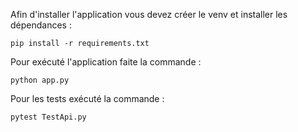 Afin d'installer l'application vous devez créer le venv et installer les dépendances :

`pip install -r requirements.txt`

Pour exécuté l'application faite la commande :

`python app.py`

Pour les tests exécuté la commande :

`pytest TestApi.py`